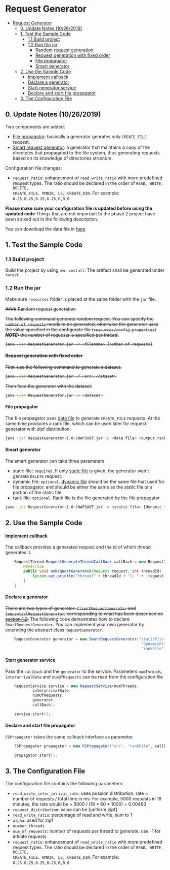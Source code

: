 # Request Generator
- [Request Generator](#request-generator)
  - [0. Update Notes (10/26/2019)](#0-update-notes-10262019)
  - [1. Test the Sample Code](#1-test-the-sample-code)
    - [1.1 Build project](#11-build-project)
    - [1.2 Run the jar](#12-run-the-jar)
      - [Random request generation](#random-request-generation)
      - [Request generation with fixed order](#request-generation-with-fixed-order)
      - [File propagator](#file-propagator)
      - [Smart generator](#smart-generator)
  - [2. Use the Sample Code](#2-use-the-sample-code)
      - [Implement callback](#implement-callback)
      - [Declare a generator](#declare-a-generator)
      - [Start generator service](#start-generator-service)
      - [Declare and start file propagator](#declare-and-start-file-propagator)
  - [3. The Configuration File](#3-the-configuration-file)

## 0. Update Notes (10/26/2019)

Two components are added:

* [File propagator](#file-propagator): basically a generator genrates only <code>CREATE_FILE</code> request.
* [Smart request generator](#smart-generator): a generator that maintains a copy of the directoies that propagated to the file system, thus generating requests based on its knowledge of directories structure.

Configuration file changes:

* <code>request_ratio</code>: enhancement of <code>read_write_ratio</code> with more predefined request types. The ratio should be declared in the order of <code>READ, WRITE, DELETE, CREATE_FILE, RMDIR, LS, CREATE_DIR</code>. For example: <code>0.25,0.25,0.25,0.25,0,0,0</code>


**Please make sure your configuration file is updated before using the updated code** Things that are not important to the phase 2 project have been striked out in the following description.

You can download the data file in [here](https://1drv.ms/f/s!AsSspD1SzIh7vOoG1daUgVpQE07k3A)

## 1. Test the Sample Code

### 1.1 Build project

Build the project by using <code>mvn install</code>. The artifact shall be generated under <code>target</code>

### 1.2 Run the jar

Make sure <code>resources</code> folder is placed at the same folder with the <code>jar</code> file.

<del>
#### Random request generation

The following command generate random request. You can specify the <code>number of requests</code> needs to be generated, otherwise the generator uses the value specified in the configurate file (<code>resources/config.properties</code>) ***NOTE:*** the number of requests is specified per thread.

```bash
java -jar RequestGenerator.jar -r <filename> [number of requests]
```

#### Request generation with fixed order

First, use the following command to generate a dataset.

```bash
java -jar RequestGenerator.jar -f <src> <dataset>
```

Then feed the generator with the dataset: 

```bash
java -jar RequestGenerator.jar -s <dataset>
```
</del>

#### File propagator

The file propagator uses [data file](https://1drv.ms/f/s!AsSspD1SzIh7vOoG1daUgVpQE07k3A) to generate <code>CREATE_FILE</code> requests. At the same time produces a rank file, which can be used later for request generator with zipf distribution.

```bash
java -jar RequestGenerator-1.0-SNAPSHOT.jar -p <data file> <output rank file>
```

#### Smart generator

The smart generator can take three parameters

* static file: <code>required</code>. If only [static file](https://1drv.ms/f/s!AsSspD1SzIh7vOoG1daUgVpQE07k3A) is given, the generator won't genrate <code>DELETE</code> request.
* dynamic file: <code>optional</code>. [dynamic file](https://1drv.ms/f/s!AsSspD1SzIh7vOoG1daUgVpQE07k3A) should be the same file that used for file propagator, and should be either the same as the static file or a portion of the static file.
* rank file: <code>optional</code>. Rank file is the file generated by the file propagator

```bash
java -jar RequestGenerator-1.0-SNAPSHOT.jar -m <static file> [dynamic file] [rank file]
```


## 2. Use the Sample Code

#### Implement callback

The callback provides a generated request and the id of which thread generates it.

```java
    RequestThread.RequestGenerateThreadCallBack callBack = new RequestThread.RequestGenerateThreadCallBack() {
        @Override
        public void onRequestGenerated(Request request, int threadId) {
            System.out.println("thread[" + threadId + "]: " +  request);
        }
    }
```

#### Declare a generator

<del>There are two types of generator: <code>ClientRequestGenerator</code> and <code>SequentialRequestGenerator</code>, corresponding to what has been described on [section 1.2](#12-run-the-jar).</del> The following code demostrates how to declare <code>SmartRequestGenerator</code>. You can implement your own generator by extending the abstract class <code>RequestGenerator</code>.

```java
    RequestGenerator generator = new SmartRequestGenerator("staticFile", 
                                                            "dynamicFile", 
                                                            "rankFile");
```

#### Start generator service

Pass the <code>callback</code> and the <code>generator</code> to the service. Parameters <code>numThreads</code>, <code>interarrivalRate</code> and <code>numOfRequests</code> can be read from the configuration file

```java        
    RequestService service = new RequestService(numThreads,
            interarrivalRate,
            numOfRequests,
            generator,
            callBack);

    service.start();
```

#### Declare and start file propagator

<code>FSPropagator</code> takes the same callback interface as parameter.

```java        
    FSPropagator propagator = new FSPropagator("src", "rankFile", callback);

    propagator.start();
```

## 3. The Configuration File

The configuration file contains the following parameters:

* <code>read_write_inter_arrival_rate</code>: uses possion distribution. rate = number of requests / total time in ms. For example, 5000 requests in 18 minutes, the rate would be = 5000 / (18 * 60 * 1000) = 0.00463
* <code>request_distribution</code>: value can be [uniform|zipf]
* <code>read_write_ratio</code>: percentage of read and write, sum to 1
* <code>alpha</code>: used for zipf
* <code>number_threads</code>
* <code>num_of_requests</code>: number of requests per thread to generate, use -1 for infinite requests
* <code>request_ratio</code>: enhancement of <code>read_write_ratio</code> with more predefined request types. The ratio should be declared in the order of <code>READ, WRITE, DELETE, CREATE_FILE, RMDIR, LS, CREATE_DIR</code>. For example: <code>0.25,0.25,0.25,0.25,0,0,0</code>
